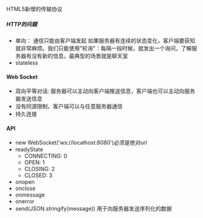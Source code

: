 HTML5新增的传输协议

##### HTTP的问题
- 单向： 通信只能由客户端发起
如果服务器有连续的状态变化，客户端要获知就非常麻烦。我们只能使用"轮询"：每隔一段时候，就发出一个询问，了解服务器有没有新的信息。最典型的场景就是聊天室
- stateless

#### Web Socket
- 双向平等对话: 服务器可以主动向客户端推送信息，客户端也可以主动向服务器发送信息
- 没有同源限制，客户端可以与任意服务器通信
- 持久连接

#### API
- new WebSocket('ws://localhost:8080')必须是绝对url
- readyState
  - CONNECTING: 0
  - OPEN: 1
  - CLOSING: 2
  - CLOSED: 3
- onopen
- onclose
- onmessage
- onerror
- send(JSON.stringify(message)) 用于向服务器发送序列化的数据